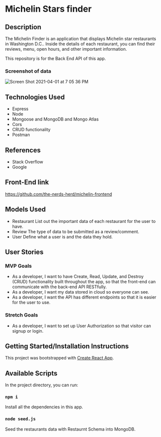# Michelin Stars finder

## Description

The Michelin Finder is an application that displays Michelin star restaurants in Washington D.C.. Inside the details of each restaurant, you can find their reviews, menu, open hours, and other important information.

This repository is for the Back End API of this app.

### Screenshot of data

![Screen Shot 2021-04-01 at 7 05 36 PM](https://media.git.generalassemb.ly/user/34159/files/5be4fb80-931d-11eb-973a-92fad97278c4)

## Technologies Used

- Express
- Node
- Mongoose and MongoDB and Mongo Atlas
- Cors
- CRUD functionality
- Postman

## References

- Stack Overflow
- Google

## Front-End link

https://github.com/the-nerds-herd/michelin-frontend

## Models Used

- Restaurant
  List out the important data of each restaurant for the user to have.
- Review
  The type of data to be submitted as a review/comment.
- User
  Define what a user is and the data they hold.

## User Stories

### MVP Goals

- As a developer, I want to have Create, Read, Update, and Destroy (CRUD) functionality built throughout the app, so that the front-end can communicate with the back-end API RESTfully.
- As a developer, I want my data stored in cloud so everyone can see.
- As a developer, I want the API has different endpoints so that it is easier for the user to use.

### Stretch Goals

- As a developer, I want to set up User Authorization so that visitor can signup or login.

## Getting Started/Installation Instructions

This project was bootstrapped with [Create React App](https://github.com/facebook/create-react-app).

## Available Scripts

In the project directory, you can run:

### `npm i`

Install all the dependencies in this app.

### `node seed.js`

Seed the restaurants data with Restaurnt Schema into MongoDB.
